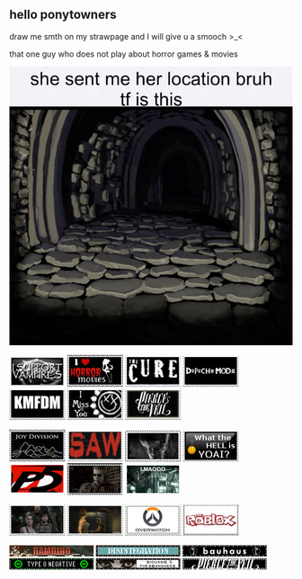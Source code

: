 ## hello ponytowners
draw me smth on my strawpage and I will give u a smooch >_<

that one guy who does not play about horror games & movies

<img src="e1b33e5ff885fc2a1ff4e0087e214969.jpg">

<img src="tumblr_d2088436b706f4b59818b44388d6dafa_86fc54d5_100.png"> <img src="tumblr_67a6081f8f01d95b6303021d4ddf59ce_527d75d8_100.png"> <img src="tumblr_bf3ba5a44cf069dc777150c1cd7f6132_7d099616_100.png"> <img src="68747470733a2f2f676966636974792e63617272642e636f2f6173736574732f696d616765732f67616c6c6572793233362f33653135623664612e706e673f763d3236646666616235.png"> <img src="kmfdm.png"> <img src="blink.jpg"> <img src="pierce.webp"> 

<img src="joydivision.jpg"> <img src="68747470733a2f2f696d616765732d7769786d702d6564333061383662386334636138383737373335393463322e7769786d702e636f6d2f662f38663539363762392d666338342d343566362d613963332d333933386266626137323.png"> <img src="tumblr_2c5e5a9c608553d3fa6dbc3853694ad6_7219f634_100.webp"> <img src="tumblr_9245a15dad34f3b6bd5179908407ec73_ccf91077_100.jpg"> <img src="tumblr_1df152b12ad6f62b47847045ca4a1104_f7a9b422_100.webp"> <img src="tumblr_e2854672bb94f3e4dcbb20bef9d2c39a_d17d5689_100.webp"> <img src="tumblr_24dfdb46187161691d44e7819e740221_2e00a49b_100.webp"> 

<img src="tumblr_8a0633f3fe0555aa6d3aebb7ff269b02_fbab9b05_100.png"> <img src="tumblr_ef112c34b85dc730cd5e77b6c829e7c9_baf42b6d_100.webp"> <img src="tumblr_fa2b83ee30954357d1988de03de038aa_27b2a28f_100.png"> <img src="tumblr_1120874b115fca85a6724efb6d3bb1ef_4811b7a0_100.jpg"> 

<img src="bambino.gif"> <img src="tumblr_3decb8532406178940a0d73783c6711c_56fe9ca9_250.webp"> <img src="bauhaus.webp">
<img src="typeo.webp"> 
<img src="siouxsie.webp"> <img src="ptv.webp">
